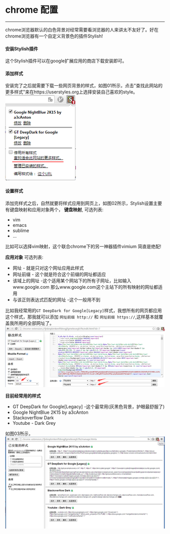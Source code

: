 # chrome 配置

------
chrome浏览器默认的白色背景对经常需要看浏览器的人来讲太不友好了。好在chrome浏览器有一个自定义背景色的插件Stylish!

#### 安装Stylish插件
这个Stylish插件可以在google扩展应用的商店下载安装即可。

#### 添加样式
安装完了之后就需要下载一些网页背景的样式，如图01所示，点击"查找此网站的更多样式"来在https://userstyles.org上选择安装自己喜欢的style。![图01](./images/chrome_Stylish01.png)

#### 设置样式
添加完样式之后，自然就要将样式应用到网页上，如图02所示，Stylish设置主要有键盘映射和应用对象两个，
**键盘映射**, 可选列表:
* vim
* emacs
* sublime
* ...

比如可以选择vim映射，这个联合chrome下的另一神器插件vimium 简直是绝配!

**应用对象** 可选列表:
* 网址 - 就是只对这个网址应用此样式
* 网址前缀 - 这个就是符合这个前缀的网址都适应
* 该域上的网址 -这个适用某个网站下的所有子网址，比如输入www.google.com 那么www.google.com这个主站下的所有映射的网址都适用
* 与该正则表达式匹配的网址 -这个一般用不到

比如我经常用的`GT DeepDark for Google[Legacy]`样式，我想所有的网页都应用这个样式，那我就可以添加 `网址前缀 http://` 和 `网址前缀 https://`,这样基本就覆盖我所用的全部网址了。![图02](./images/chrome_Stylish02.png)

**目前经常用的样式**
* GT DeepDark for Google[Legacy] -这个最常用(灰黑色背景，护眼最舒服了)
* Google NightBlue 2K15 by a3cAnton
* Stackoverflow Dark
* Youtube - Dark Grey

如图03所示，![图03](./images/chrome_Stylish03.png)


